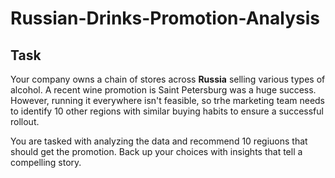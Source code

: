# **Russian-Drinks-Promotion-Analysis**
## **Task**
Your company owns a chain of stores across **Russia** selling various types of alcohol. A recent wine promotion is Saint Petersburg was a huge success. However, running it everywhere isn't feasible, so trhe marketing team needs to identify 10 other regions with similar buying habits to ensure a successful rollout.

You are tasked with analyzing the data and recommend 10 regiuons that should get the promotion. Back up your choices with insights that tell a compelling story.
